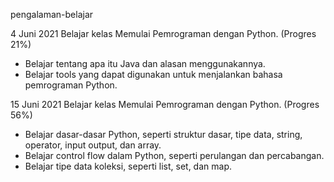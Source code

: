 pengalaman-belajar

4 Juni 2021
Belajar kelas Memulai Pemrograman dengan Python. (Progres 21%)
* Belajar tentang apa itu Java dan alasan menggunakannya.
* Belajar tools yang dapat digunakan untuk menjalankan bahasa pemrograman Python.

15 Juni 2021
Belajar kelas Memulai Pemrograman dengan Python. (Progres 56%)
* Belajar dasar-dasar Python, seperti struktur dasar, tipe data, string, operator, input output, dan array.
* Belajar control flow dalam Python, seperti perulangan dan percabangan.
* Belajar tipe data koleksi, seperti list, set, dan map.
